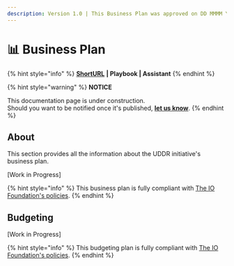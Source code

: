 ```yaml
---
description: Version 1.0 | This Business Plan was approved on DD MMMM YYYY.
---
```


# 📊 Business Plan

{% hint style="info" %}
[**ShortURL**](https://tiof.click/UDDRBP) **| Playbook | Assistant**
{% endhint %}

{% hint style="warning" %}
**NOTICE**

This documentation page is under construction.\
Should you want to be notified once it's published, [**let us know**](https://tiof.click/TIOFTarianUpdatesService).
{% endhint %}

## About

This section provides all the information about the UDDR initiative's business plan.

\[Work in Progress]

{% hint style="info" %}
This business plan is fully compliant with [The IO Foundation's policies](https://tiof.click/TIOFPolicies).
{% endhint %}

## Budgeting

\[Work in Progress]

{% hint style="info" %}
This budgeting plan is fully compliant with [The IO Foundation's policies](https://tiof.click/TIOFPolicies).
{% endhint %}

